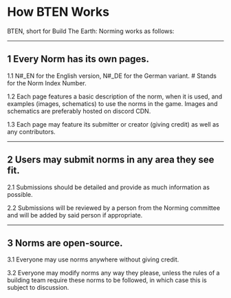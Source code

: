 # How BTEN Works
BTEN, short for Build The Earth: Norming works as follows:

***

## 1 Every Norm has its own pages.    

1.1 N#_EN for the English version, N#_DE for the German variant. # Stands for the Norm Index Number.    

1.2 Each page features a basic description of the norm, when it is used, and examples (images, schematics) to use the norms in the game. Images and schematics are preferably hosted on discord CDN.

1.3 Each page may feature its submitter or creator (giving credit) as well as any contributors. 

***

## 2 Users may submit norms in any area they see fit.

2.1 Submissions should be detailed and provide as much information as possible.

2.2 Submissions will be reviewed by a person from the Norming committee and will be added by said person if appropriate.

***

## 3 Norms are open-source.

3.1 Everyone may use norms anywhere without giving credit.

3.2 Everyone may modify norms any way they please, unless the rules of a building team require these norms to be followed, in which case this is subject to discussion.
